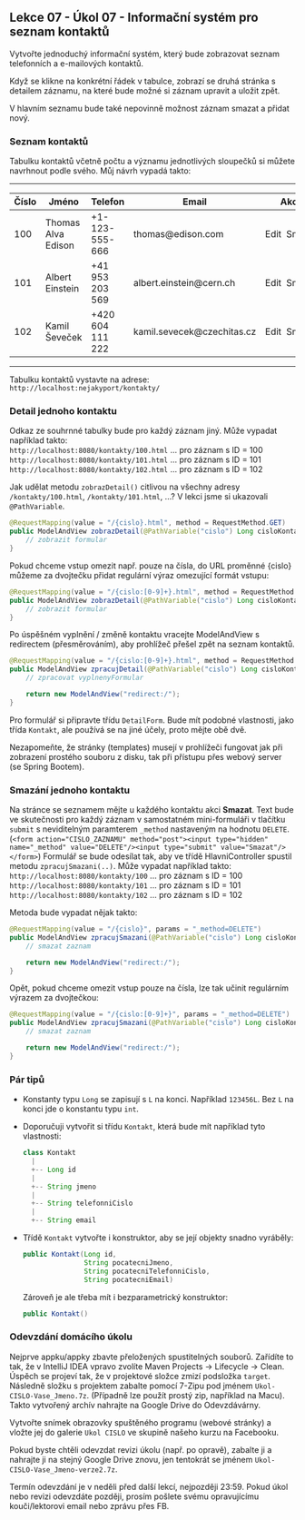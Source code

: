 Lekce 07 - Úkol 07 - Informační systém pro seznam kontaktů
-----------------------------------------------

Vytvořte jednoduchý informační systém,
který bude zobrazovat seznam telefonních a e-mailových kontaktů.

Když se klikne na konkrétní řádek v tabulce,
zobrazí se druhá stránka s detailem záznamu,
na které bude možné si záznam upravit a uložit zpět.

V hlavním seznamu bude také nepovinně možnost záznam smazat a přidat nový.



### Seznam kontaktů

Tabulku kontaktů včetně počtu a významu jednotlivých sloupečků
si můžete navrhnout podle svého. Můj návrh vypadá takto:

----

| Číslo | Jméno | Telefon | Email | Akce
|-------|-------|---------|-------|------
| 100 | Thomas Alva Edison | +1-123-555-666 | thomas&#64;edison.com | Edit&nbsp;&nbsp;Smazat
| 101 | Albert Einstein | +41 953 203 569 | albert.einstein&#64;cern.ch | Edit&nbsp;&nbsp;Smazat
| 102 | Kamil Ševeček | +420 604 111 222 | kamil.sevecek&#64;czechitas.cz | Edit&nbsp;&nbsp;Smazat

-----


Tabulku kontaktů vystavte na adrese:
`http://localhost:nejakyport/kontakty/`



### Detail jednoho kontaktu

Odkaz ze souhrnné tabulky bude pro každý záznam jiný.
Může vypadat například takto: <br/>
`http://localhost:8080/kontakty/100.html` ... pro záznam s ID = 100 <br/>
`http://localhost:8080/kontakty/101.html` ... pro záznam s ID = 101 <br/>
`http://localhost:8080/kontakty/102.html` ... pro záznam s ID = 102 <br/>


Jak udělat metodu `zobrazDetail()`
citlivou na všechny adresy `/kontakty/100.html`,
`/kontakty/101.html`, ...?
V lekci jsme si ukazovali `@PathVariable`.

```java
@RequestMapping(value = "/{cislo}.html", method = RequestMethod.GET)
public ModelAndView zobrazDetail(@PathVariable("cislo") Long cisloKontaktu) {
    // zobrazit formular
}
```

Pokud chceme vstup omezit např. pouze na čísla, do URL proměnné {cislo} můžeme za dvojtečku
přidat regulární výraz omezující formát vstupu:

```java
@RequestMapping(value = "/{cislo:[0-9]+}.html", method = RequestMethod.GET)
public ModelAndView zobrazDetail(@PathVariable("cislo") Long cisloKontaktu) {
    // zobrazit formular
}
```

Po úspěšném vyplnění / změně kontaktu vracejte ModelAndView s redirectem (přesměrováním),
aby prohlížeč přešel zpět na seznam kontaktů.

```java
@RequestMapping(value = "/{cislo:[0-9]+}.html", method = RequestMethod.POST)
public ModelAndView zpracujDetail(@PathVariable("cislo") Long cisloKontaktu, DetailForm vyplnenyFormular) {
    // zpracovat vyplnenyFormular

    return new ModelAndView("redirect:/");
}
```


Pro formulář si připravte třídu `DetailForm`.
Bude mít podobné vlastnosti, jako třída `Kontakt`, ale používá se na jiné účely,
proto mějte obě dvě.


Nezapomeňte, že stránky (templates) musejí v prohlížeči fungovat
jak při zobrazení prostého souboru z disku,
tak při přístupu přes webový server (se Spring Bootem).



### Smazání jednoho kontaktu

Na stránce se seznamem mějte u každého kontaktu akci **Smazat**.
Text bude ve skutečnosti pro každý záznam v samostatném mini-formuláři v tlačítku `submit`
s neviditelným paramterem `_method` nastaveným na hodnotu `DELETE`.
(`<form action="CISLO_ZAZNAMU" method="post"><input type="hidden" name="_method" value="DELETE"/><input type="submit" value="Smazat"/></form>`)
Formulář se bude odesílat tak, aby ve třídě HlavniController spustil metodu `zpracujSmazani(..)`.
Může vypadat například takto: <br/>
`http://localhost:8080/kontakty/100` ... pro záznam s ID = 100 <br/>
`http://localhost:8080/kontakty/101` ... pro záznam s ID = 101 <br/>
`http://localhost:8080/kontakty/102` ... pro záznam s ID = 102 <br/>


Metoda bude vypadat nějak takto:
```java
@RequestMapping(value = "/{cislo}", params = "_method=DELETE")
public ModelAndView zpracujSmazani(@PathVariable("cislo") Long cisloKontaktu) {
    // smazat zaznam

    return new ModelAndView("redirect:/");
}
```

Opět, pokud chceme omezit vstup pouze na čísla, lze tak učinit regulárním výrazem za dvojtečkou:
```java
@RequestMapping(value = "/{cislo:[0-9]+}", params = "_method=DELETE")
public ModelAndView zpracujSmazani(@PathVariable("cislo") Long cisloKontaktu) {
    // smazat zaznam

    return new ModelAndView("redirect:/");
}
```


### Pár tipů

*   Konstanty typu `Long` se zapisují s `L` na konci.
    Například `123456L`.
    Bez `L` na konci jde o konstantu typu `int`.

*   Doporučuji vytvořit si třídu <code>Kontakt</code>,
    která bude mít například tyto vlastnosti:

    ```java
    class Kontakt
      |
      +-- Long id
      |
      +-- String jmeno
      |
      +-- String telefonniCislo
      |
      +-- String email
    ```

*   Třídě <code>Kontakt</code> vytvořte i konstruktor,
    aby se její objekty snadno vyráběly:

    ```java
    public Kontakt(Long id,
                   String pocatecniJmeno,
                   String pocatecniTelefonniCislo,
                   String pocatecniEmail)
    ```

    Zároveň je ale třeba mít i bezparametrický konstruktor:

    ```java
    public Kontakt()
    ```




### Odevzdání domácího úkolu

Nejprve appku/appky zbavte přeložených spustitelných souborů.
Zařídíte to tak, že v IntelliJ IDEA vpravo zvolíte
Maven Projects -> Lifecycle -> Clean.
Úspěch se projeví tak, že v projektové složce zmizí
podsložka `target`.
Následně složku s projektem
zabalte pomocí 7-Zipu pod jménem `Ukol-CISLO-Vase_Jmeno.7z`.
(Případně lze použít prostý zip, například na Macu).
Takto vytvořený archív nahrajte na Google Drive do Odevzdávárny.

Vytvořte snímek obrazovky spuštěného programu (webové stránky) a vložte jej
do galerie `Ukol CISLO` ve skupině našeho kurzu na Facebooku.

Pokud byste chtěli odevzdat revizi úkolu (např. po opravě),
zabalte ji a nahrajte ji na stejný Google Drive znovu,
jen tentokrát se jménem `Ukol-CISLO-Vase_Jmeno-verze2.7z`.

Termín odevzdání je v neděli před další lekcí, nejpozději 23:59.
Pokud úkol nebo revizi odevzdáte později,
prosím pošlete svému opravujícímu kouči/lektorovi email nebo zprávu přes FB.
